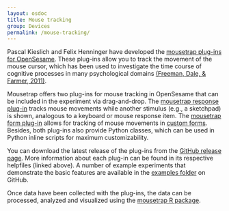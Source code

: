 ```yaml
---
layout: osdoc
title: Mouse tracking
group: Devices
permalink: /mouse-tracking/
---
```


Pascal Kieslich and Felix Henninger have developed the [mousetrap plug-ins for OpenSesame](https://github.com/PascalKieslich/mousetrap-os). These plug-ins allow you to track the movement of the mouse cursor, which has been used to investigate the time course of cognitive processes in many psychological domains [(Freeman, Dale, & Farmer, 2011)](http://dx.doi.org/10.3389/fpsyg.2011.00059).

Mousetrap offers two plug-ins for mouse tracking in OpenSesame that can be included in the experiment via drag-and-drop.
The [mousetrap response plug-in](https://github.com/PascalKieslich/mousetrap-os/blob/master/plugins/mousetrap_response/mousetrap_response.md) tracks mouse movements while another stimulus (e.g., a sketchpad) is shown, analogous to a keyboard or mouse response item.
The [mousetrap form plug-in](https://github.com/PascalKieslich/mousetrap-os/blob/master/plugins/mousetrap_form/mousetrap_form.md) allows for tracking of mouse movements in [custom forms](/forms/custom-forms).
Besides, both plug-ins also provide Python classes, which can be used in Python inline scripts for maximum customizability.

You can download the latest release of the plug-ins from the [GitHub release page](https://github.com/PascalKieslich/mousetrap-os/releases). More information about each plug-in can be found in its respective helpfiles (linked above). A number of example experiments that demonstrate the basic features are available in the [examples folder](https://github.com/PascalKieslich/mousetrap-os/tree/master/examples) on GitHub.

Once data have been collected with the plug-ins, the data can be processed, analyzed and visualized using the [mousetrap R package](https://github.com/PascalKieslich/mousetrap).
